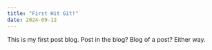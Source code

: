 ```yaml
---
title: "First Hit Git!"
date: 2024-09-12
---
```

This is my first post blog. Post in the blog? Blog of a post? Either way.
